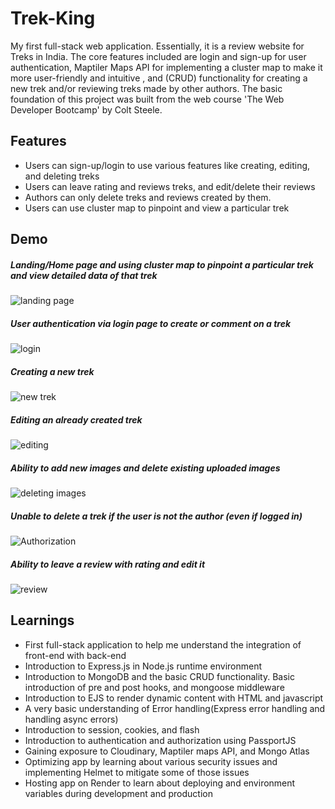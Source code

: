 # Trek-King

My first full-stack web application. Essentially, it is a review website for Treks in India. The core features included are login and sign-up for user authentication, Maptiler Maps API for implementing a cluster map to make it more user-friendly and intuitive , and (CRUD) functionality for creating a new trek and/or reviewing treks made by other authors. The basic foundation of this project was built from the web course 'The Web Developer Bootcamp' by Colt Steele.

## Features

- Users can sign-up/login to use various features like creating, editing, and deleting treks
- Users can leave rating and reviews treks, and edit/delete their reviews
- Authors can only delete treks and reviews created by them.
- Users can use cluster map to pinpoint and view a particular trek

## Demo

##### Landing/Home page and using cluster map to pinpoint a particular trek and view detailed data of that trek
![landing page](https://github.com/user-attachments/assets/04e7af55-c8aa-47a0-9899-ae093cc406e0)
##### User authentication via login page to create or comment on a trek
![login](https://github.com/user-attachments/assets/b5adbc81-76c7-455f-b071-8911271bc781)
##### Creating a new trek
![new trek](https://github.com/user-attachments/assets/abcd1e0e-ab90-4780-8cbe-418186e9c3a5)
##### Editing an already created trek
![editing](https://github.com/user-attachments/assets/a9932dee-d0f3-4ae5-899d-345cd374e587)
##### Ability to add new images and delete existing uploaded images
![deleting images](https://github.com/user-attachments/assets/9604ee30-e20a-4caa-992a-8791fba7955a)
##### Unable to delete a trek if the user is not the author (even if logged in)
![Authorization](https://github.com/user-attachments/assets/3905fdc3-d245-46d3-a03c-d1b978c510ba)
##### Ability to leave a review with rating and edit it
![review](https://github.com/user-attachments/assets/a46ff4c0-55ba-4741-874e-5f2d4114a929)

## Learnings

- First full-stack application to help me understand the integration of front-end with back-end
- Introduction to Express.js in Node.js runtime environment
- Introduction to MongoDB and the basic CRUD functionality. Basic introduction of pre and post hooks, and mongoose middleware
- Introduction to EJS to render dynamic content with HTML and javascript
- A very basic understanding of Error handling(Express error handling and handling async errors)
- Introduction to session, cookies, and flash
- Introduction to authentication and authorization using PassportJS
- Gaining exposure to Cloudinary, Maptiler maps API, and Mongo Atlas
- Optimizing app by learning about various security issues and implementing Helmet to mitigate some of those issues
- Hosting app on Render to learn about deploying and environment variables during development and production
